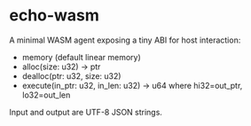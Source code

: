 # echo-wasm

A minimal WASM agent exposing a tiny ABI for host interaction:
- memory (default linear memory)
- alloc(size: u32) -> ptr
- dealloc(ptr: u32, size: u32)
- execute(in_ptr: u32, in_len: u32) -> u64 where hi32=out_ptr, lo32=out_len

Input and output are UTF-8 JSON strings.
